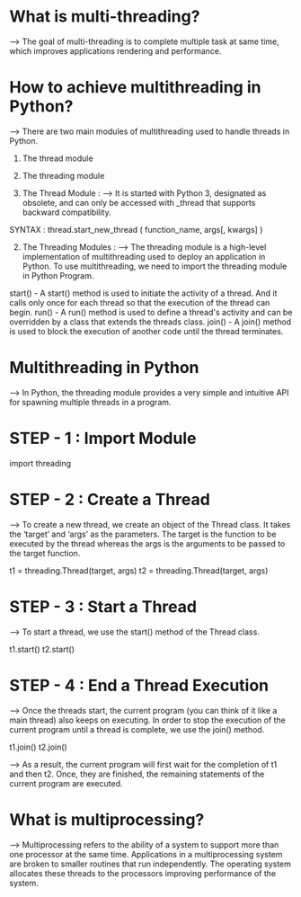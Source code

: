 # What is multi-threading?
--> The goal of multi-threading is to complete multiple task at same time, which improves applications rendering and performance.

# How to achieve multithreading in Python?
--> There are two main modules of multithreading used to handle threads in Python.
1. The thread module
2. The threading module

1. The Thread Module : 
--> It is started with Python 3, designated as obsolete, and can only be accessed with _thread that supports backward compatibility.

SYNTAX : thread.start_new_thread ( function_name, args[, kwargs] )  

2. The Threading Modules : 
--> The threading module is a high-level implementation of multithreading used to deploy an application in Python. To use multithreading, we need to import the threading module in Python Program.

start() - A start() method is used to initiate the activity of a thread. And it calls only once for each thread so that the execution of the thread can begin. 
run() - A run() method is used to define a thread's activity and can be overridden by a class that extends the threads class.
join() - A join() method is used to block the execution of another code until the thread terminates.


# Multithreading in Python
--> In Python, the threading module provides a very simple and intuitive API for spawning multiple threads in a program.

# STEP - 1 : Import Module
import threading

# STEP - 2 : Create a Thread 
--> To create a new thread, we create an object of the Thread class. It takes the ‘target’ and ‘args’ as the parameters. The target is the function to be executed by the thread whereas the args is the arguments to be passed to the target function.

t1 = threading.Thread(target, args)
t2 = threading.Thread(target, args)

# STEP - 3 : Start a Thread
--> To start a thread, we use the start() method of the Thread class.

t1.start()
t2.start()

# STEP - 4 : End a Thread Execution
--> Once the threads start, the current program (you can think of it like a main thread) also keeps on executing. In order to stop the execution of the current program until a thread is complete, we use the join() method.

t1.join()
t2.join()

--> As a result, the current program will first wait for the completion of t1 and then t2. Once, they are finished, the remaining statements of the current program are executed.


# What is multiprocessing?
--> Multiprocessing refers to the ability of a system to support more than one processor at the same time. Applications in a multiprocessing system are broken to smaller routines that run independently. The operating system allocates these threads to the processors improving performance of the system.


